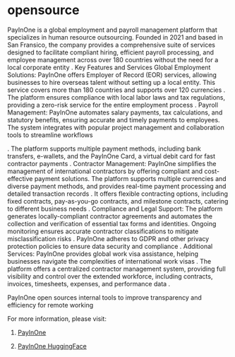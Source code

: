 # opensource

PayInOne is a global employment and payroll management platform that specializes in human resource outsourcing. Founded in 2021 and based in San Fransico, the company provides a comprehensive suite of services designed to facilitate compliant hiring, efficient payroll processing, and employee management across over 180 countries without the need for a local corporate entity
.
Key Features and Services
Global Employment Solutions:
PayInOne offers Employer of Record (EOR) services, allowing businesses to hire overseas talent without setting up a local entity. This service covers more than 180 countries and supports over 120 currencies
.
The platform ensures compliance with local labor laws and tax regulations, providing a zero-risk service for the entire employment process
.
Payroll Management:
PayInOne automates salary payments, tax calculations, and statutory benefits, ensuring accurate and timely payments to employees. The system integrates with popular project management and collaboration tools to streamline workflows

.
The platform supports multiple payment methods, including bank transfers, e-wallets, and the PayInOne Card, a virtual debit card for fast contractor payments
.
Contractor Management:
PayInOne simplifies the management of international contractors by offering compliant and cost-effective payment solutions. The platform supports multiple currencies and diverse payment methods, and provides real-time payment processing and detailed transaction records
.
It offers flexible contracting options, including fixed contracts, pay-as-you-go contracts, and milestone contracts, catering to different business needs
.
Compliance and Legal Support:
The platform generates locally-compliant contractor agreements and automates the collection and verification of essential tax forms and identities. Ongoing monitoring ensures accurate contractor classifications to mitigate misclassification risks
.
PayInOne adheres to GDPR and other privacy protection policies to ensure data security and compliance
.
Additional Services:
PayInOne provides global work visa assistance, helping businesses navigate the complexities of international work visas
.
The platform offers a centralized contractor management system, providing full visibility and control over the extended workforce, including contracts, invoices, timesheets, expenses, and performance data
.

PayInOne open sources internal tools to improve transparency and efficiency for remote working

For more information, please visit:

1. [PayInOne](https://payin.one)

2. [PayInOne HuggingFace](https://huggingface.co/payinone)
